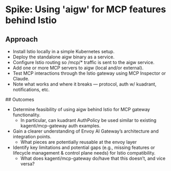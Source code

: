 # Spike: Using 'aigw' for MCP features behind Istio

## Approach

* Install Istio locally in a simple Kubernetes setup.
* Deploy the standalone aigw binary as a service.
* Configure Istio routing so /mcp/* traffic is sent to the aigw service.
* Add one or more MCP servers to aigw (local and/or external).
* Test MCP interactions through the Istio gateway using MCP Inspector or Claude.
* Note what works and where it breaks — protocol, auth w/ kuadrant, notifications, etc.

## Outcomes

* Determine feasibility of using aigw behind Istio for MCP gateway functionality.
    * In particular, can kuadrant AuthPolicy be used similar to existing kagenti/mcp-gateway auth examples.
* Gain a clearer understanding of Envoy AI Gateway’s architecture and integration points.
    * What pieces are potentially reusable at the envoy layer
* Identify key limitations and potential gaps (e.g., missing features or lifecycle management & control plane needs) for Istio compatibility.
    * What does kagenti/mcp-gateway do/have that this doesn’t, and vice versa?
